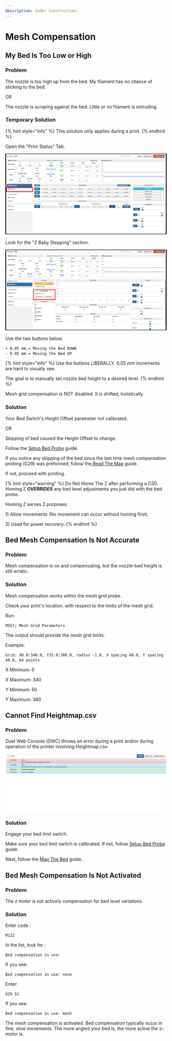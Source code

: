 ```yaml
---
description: Under Construction.
---
```


# Mesh Compensation

## My Bed Is Too Low or High

### Problem 

The nozzle is too high up from the bed. My filament has no chance of sticking to the bed.

OR

The nozzle is scraping against the bed.  Little or no filament is extruding. 

### Temporary Solution

{% hint style="info" %}
This solution only applies during a print. 
{% endhint %}

Open the "Print Status" Tab.

![](../.gitbook/assets/print-status-tab.PNG)

Look for the "Z Baby Stepping" section.

![](../.gitbook/assets/baby-stepping-tab%20%281%29.PNG)

Use the two buttons below. 

```text
+ 0.05 mm = Moving the Bed DOWN
- 0.05 mm = Moving the Bed UP
```

{% hint style="info" %}
Use the buttons LIBERALLY. 0.05 mm increments are hard to visually see.

The goal is to manually set nozzle bed height to a desired level. 
{% endhint %}

Mesh grid compensation is NOT disabled. It is shifted, holistically. 



###  Solution

Your Bed Switch's Height Offset parameter not calibrated.

OR

Skipping of bed caused the Height Offset to change.

Follow the [Setup Bed Probe](../beginners-setup-guides/get-your-bed-ready.md) guide.

If you notice any skipping of the bed since the last time mesh compensation probing \(G29\) was preformed, follow the[ Read The Map](../beginners-setup-guides/get-your-bed-ready.md#map-the-bed) guide.

If not, proceed with printing.

{% hint style="warning" %}
Do Not Home The Z after performing a G30. Homing Z _**OVERRIDES**_ any bed level adjustments you just did with the bed probe.   
  
Homing Z serves 2 purposes: 

1\) Allow movements \(No movement can occur without homing first\).

2\) Used for power recovery.
{% endhint %}

## Bed Mesh Compensation Is Not Accurate

### Problem 

Mesh compensation is on and compensating, but the nozzle-bed height is still erratic. 

### Solution

Mesh compensation works within the mesh grid probe.

Check your print's location, with respect to the limits of the mesh grid.

Run:

```text
M557; Mesh Grid Parameters
```

The output should provide the mesh grid limits.

Example:

```text
Grid: X0.0:340.0, Y35.0:380.0, radius -1.0, X spacing 48.0, Y spacing 48.0, 64 points
```

X Minimum: 0

X Maximum: 340

Y Minimum: 50

Y Maximum: 380

## Cannot Find Heightmap.csv

### Problem 

Duet Web Console \(DWC\) throws an error during a print and/or during operation of the printer involving  Heightmap.csv

![](../.gitbook/assets/image.png)

### Solution

Engage your bed limit switch.

Make sure your bed limit switch is calibrated. If not, follow [Setup Bed Probe](../beginners-setup-guides/get-your-bed-ready.md#setup-bed-probe) guide.

Next, follow the [Map The Bed](../beginners-setup-guides/get-your-bed-ready.md#map-the-bed) guide.

## Bed Mesh Compensation Is Not Activated

### Problem 

The z motor is not actively compensation for bed level variations.

### Solution

Enter code :

```text
M122
```

In the list, look for :

```text
Bed compensation in use:
```



If you see:

```text
Bed compensation in use: none
```

Enter:

```text
G29 S1
```



If you see:

```text
Bed compensation in use: mesh
```

The mesh compensation is activated. Bed compensation typically occur in fine, slow movements. The more angled your bed is, the more active the z-motor is. 

